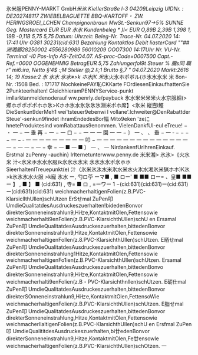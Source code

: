氷米服PENNY-MARKT GmbH*米氷 Kie\lerStra8e l-3 04209Leipzig UIDNr. : DE202748117 ZWIEBELBAGUETTE BBQ-KARTOFF・ ZW. HERINGSROEI_LCHEN Champignonbraun MwSt.-Senkun97->5% SUNNE Geg. Mastercard EUR EUR 氷氷 Kundenbeleg * )l< EUR O,89B 2,39B 1,398 1, 19B -0,11B 5,75 5,75 Datum: Uhrzeit: Beleg-Nr. Trace-Nr. 04.07.2020 14: 17:41 Uhr O381 30231(cid:631) Bezahlung KontaktIos Debit liasterCard ""##洲湘郷28250002 4556280989 56010209 OOO7300 14:17Uhr Nr. VU-Nr. Terminal -I0 Pos-Info AS-ZeitO4.07. AS-proc-Code=0007500 Capt.-Ref.=0000 OOGENEHMIG BetragEUR 5,75 Zahiungerfol9t Steuer % 朧s同 職r” mi6:ira, Netto §‘4$ :;M Steller @,2 I:;1 Brutto §,7 " 04.07.2020 Markt:2616 14; 19 Kasse:2 氷 氷水 氷水※>k ホ水jK 米*水火氷ホポボル(ホ氷水氷米 米 8on-Nr. :1508 Bed. : 171717 NochkeinePAY恥CKKarte FOrdiesenEinkaufhattenSie 2Punkteerhalten! GleichhieramPENNYService-punkt imllarktanmeldenoderauf ww.penrly.de/payback 氷水米米米米火水京服細(>郷ホポポポポホホ氷>Kホホ氷水氷氷氷氷淵米ポホ席】<氷米 縦壼i鰹 DieSenkun9derMeh1 wei'tsteuer9ebenwi l vollane'.lchweiter@DenRabattder Steue'-senkun9findet ihramEndedesBor幅 Mito9eken 'zeにhneteProduktesind vomRabattaus9enommen. VieIenDankfUl-eul eTreue! − ・ 一 − 一 垂 再 − 一 − 一 口 − − 一 一 一 園 一 一 − 〕 一 、 、 垂 − 一 ‐ − − − − 一 − ‐ 一 一 一 一 一 一 一 一 一 叩 − 一 一 一 一 一 一 一 一 一 一 一 一 一 一 一 − 一 一 − 一 − 幸 − 一 ■ 一 ■ 〕 一 、 一 NirdankenfUrIhrenEinkauf. Erstmal zuPenny -auchin} Irlternetunterwww.penny.de 米米湘> 氷氷>《火水米 汁<氷米ホ氷水氷服)k氷氷水氷米 氷氷氷氷ポ氷ホホ SieerhaltenlTreuepunkt(e) 汁〈氷米氷氷水米氷水米水火氷水湘氷米猟ホホ)K氷>k氷氷氷水火服 >k寵 氷水 ー, 勺ロ苧 ーマ■ , ■ ロー' ■ ■■ ロー= 、皇■ ■■ー 】 , ■ 】 ■ (cid:631) , 寺= ■ ロ , =ーワー 1 −(cid:631)(cid:631)ー(cid:631) ー(cid:631)(cid:631) weichmacherhaltigenFolien(z.B.PVC-KlarsicllthUllen)schUtzen ErSせmal ZuPen叩 UmdieQualitatdesAusdruckeszuerhalten!bidedenBonvor direkterSonneneinstrahlun9,Hiセe,KontaktmitOlen,Fettensowie weichmacherhalti9enFolien(z.B.PVC-KlarsichthUllen)schU en Ersamal ZuPen叩 UmdieQualitatdesAusdruckeszuerhalten,bittedenBonvor direkterSonneneinstrahlun9,Hitze,KontaktmitOlen,Fettensowie weichmacherhaltigenFollen(z.8.PVC-KlarsichthUllen)schUtzen. E晒せmal ZuPen叩 UmdieOualitatdesAusdruckeszuerhalten,bittedenBonvor direkterSonneneinstrahlung1Hitze,KontaktmitOlen,Fettensowie weichmacherhaltigenFo1ien(z.B.PVC-KlarsichthUllen)schUtzen. Ersamal ZuPen叩 UmdieQualitatdesAusdruckeszuerhalten,bittedenBonvo direkterSonneneinstrahlun9,Hiセe,KontaktmitOlen,Fettensowie weichmacherhalti9enFolien(z.B・PVC-Klarsichthnllen)schUtzen. E砺仕mal ZuPen叩 UmdieQualitatdesAusdruckeszuerhalten,bittedenBonvor direkterSOnneneinstrahlun9,Hiセe,KontaktmitOlen,FettensoWie weichmacherhaltigenFolien(z.B.PVC-KIarsichthUllen)schUtzen. E脂せmal ZuPen叩 UmdieQualitatdesAusdruckeszuerhalten,bittedenBonvor direkterSonneneinstrahlung,Hitze,KontaktmitOlen,Fettensowie weichmacherllaltigenFolien(z.B.PVC-KlarsichthUllen)schU en Ersfmal ZuPen叩 UmdieQualititdesAusdruckeszuerhalten,bi廿edenBonvor direkterSonneneinstrahlun9,Hitze,KontaktmitOlen,Fe廿ensowle weichmacherhaltigenFolien(z.B.PVC-KlarsichthUllen)schOtzen. 一